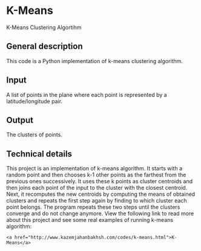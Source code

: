 K-Means
=======

K-Means Clustering Algortihm

## General description
 
This code is a Python implementation of k-means clustering algorithm.

## Input

A list of points in the plane where each point is represented by a latitude/longitude pair.

## Output

The clusters of points.

## Technical details

This project is an implementation of k-means algorithm. It starts with a random point and then chooses k-1 other points as the farthest from the previous ones successively. It uses these k points as cluster centroids and then joins each point of the input to the cluster with the closest centroid. Next, it recomputes the new centroids by computing the means of obtained clusters and repeats the first step again by finding to which cluster each point belongs. The program repeats these two steps until the clusters converge and do not change anymore. View the following link to read more about this project and see some real examples of running k-means algorithm:

	<a href="http://www.kazemjahanbakhsh.com/codes/k-means.html">K-Means</a>
